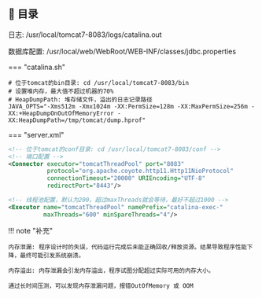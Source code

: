 ## 📌 目录

日志: /usr/local/tomcat7-8083/logs/catalina.out

数据库配置: /usr/local/web/WebRoot/WEB-INF/classes/jdbc.properties

=== "catalina.sh"

```shell
# 位于tomcat的bin目录: cd /usr/local/tomcat7-8083/bin
# 设置堆内存，最大值不超过机器的70%
# HeapDumpPath: 堆存储文件，溢出的日志记录路径
JAVA_OPTS="-Xms512m -Xmx1024m -XX:PermSize=128m -XX:MaxPermSize=256m -XX:+HeapDumpOnOutOfMemoryError -XX:HeapDumpPath=/tmp/tomcat/dump.hprof"

```

=== "server.xml"

```xml
<!-- 位于tomcat的conf目录: cd /usr/local/tomcat7-8083/conf -->
<!-- 端口配置 -->
<Connector executor="tomcatThreadPool" port="8083"
           protocol="org.apache.coyote.http11.Http11NioProtocol"
           connectionTimeout="20000" URIEncoding="UTF-8"
           redirectPort="8443"/>

<!-- 线程池配置，默认为200，超过maxThreads就会等待，最好不超过1000 -->
<Executor name="tomcatThreadPool" namePrefix="catalina-exec-"
          maxThreads="600" minSpareThreads="4"/>

```


!!! note "补充"

    内存泄漏: 程序设计时的失误，代码运行完成后未能正确回收/释放资源。结果导致程序性能下降，最终可能引发系统崩溃。
    
    内存溢出: 内存泄漏会引发内存溢出，程序试图分配超过实际可用的内存大小。
    
    通过长时间压测，可以发现内存泄漏问题，报错OutOfMemory 或 OOM

